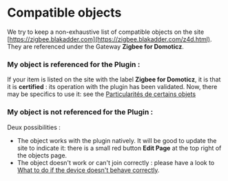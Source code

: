 # Compatible objects


We try to keep a non-exhaustive list of compatible objects on the site [https://zigbee.blakadder.com](https://zigbee.blakadder.com/z4d.html). They are referenced under the Gateway __Zigbee for Domoticz__.


### My object is referenced for the Plugin :

If your item is listed on the site with the label __Zigbee for Domoticz__, it is that it is __certified__ : its operation with the plugin has been validated.
Now, there may be specifics to use it: see the [Particularités de certains objets](Readme.md#devices-specifics)


### My object is not referenced for the Plugin :

Deux possibilities :

* The object works with the plugin natively. It will be good to update the site to indicate it: there is a small red button __Edit Page__ at the top right of the objects page.
* The object doesn't work or can't join correctly : please have a look to [What to do if the device doesn't behave correctly](Home.md#what-to-do-if-the-device-doesnt-behave-correctly).
